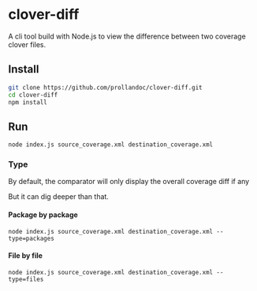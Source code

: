 # clover-diff
A cli tool build with Node.js to view the difference between two coverage clover files.

## Install

```bash
git clone https://github.com/prollandoc/clover-diff.git
cd clover-diff
npm install
```

## Run

```
node index.js source_coverage.xml destination_coverage.xml
```

### Type

By default, the comparator will only display the overall coverage diff if any

But it can dig deeper than that.

#### Package by package
```
node index.js source_coverage.xml destination_coverage.xml --type=packages
```

#### File by file
```
node index.js source_coverage.xml destination_coverage.xml --type=files
```

